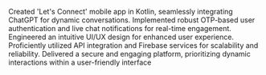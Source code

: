 Created 'Let's Connect' mobile app in Kotlin, seamlessly integrating ChatGPT for dynamic conversations. Implemented robust OTP-based user authentication and live chat notifications for real-time engagement. Engineered an intuitive UI/UX design for enhanced user experience. Proficiently utilized API integration and Firebase services for scalability and reliability. Delivered a secure and engaging platform, prioritizing dynamic interactions within a user-friendly interface
